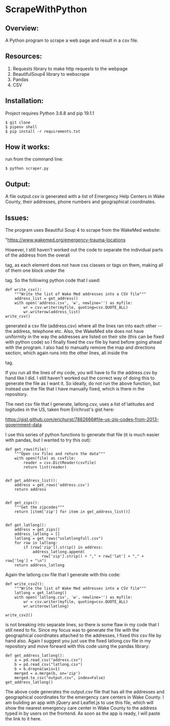 # ScrapeWithPython

## Overview:

A Python program to scrape a web page and result in a csv file. 

## Resources:

1. Requests library to make http requests to the webpage
2. BeautifulSoup4 library to webscrape
3. Pandas
3. CSV

## Installation:
Project requires Python 3.6.8 and pip 19.1.1

```
$ git clone 
$ pipenv shell
$ pip install -r requirements.txt

```
## How it works:

run from the command line:

```
$ python scraper.py

```

## Output:

A file output.csv is generated with a list of Emergency Help Centers in Wake County, their addresses,
phone numbers and geographical coordinates. 

## Issues:

The program uses Beautiful Soup 4 to scrape from the WakeMed website:

"https://www.wakemed.org/emergency-trauma-locations

However, I still haven't worked out the code to separate the individual parts of the address from
the overall <p> tag, as each element does not have css classes or tags on them, making all of them one 
block under the <p> tag. So the following python code that I used:

```
def write_csv():
    """Write the list of Wake Med addresses into a CSV file"""
    address_list = get_address()
    with open('address.csv', 'w', newline='') as myfile:
        wr = csv.writer(myfile, quoting=csv.QUOTE_ALL)
        wr.writerow(address_list)
write_csv()

```

generated a csv file (address.csv) where all the lines ran into each other -- the address, telephone etc. Also, the WakeMed site does not have uniformity in the way the addresses are listed on their site (this can be fixed with python code) so 
I finally fixed the csv file by hand before going ahead with the program. I also had to manually remove the map and directions section, which again runs into the other lines, all inside the <p> tag. 

If you run all the lines of my code, you will have to fix the address.csv by hand like I did. I still haven't worked out the correct way of doing this to generate the file as I want it. So ideally, do not run the above function, but instead use the file that I have manually fixed, which is there in the repository.

The next csv file that I generate, latlong.csv, uses a list of latitudes and logitudes in the US, taken from Erichrust's gist here:

https://gist.github.com/erichurst/7882666#file-us-zip-codes-from-2013-government-data

I use this series of python functions to generate that file (it is much easier with pandas, but I wanted to try this out):

```
def get_rows(file):
    """Open csv files and return the data"""
    with open(file) as csvfile:
        reader = csv.DictReader(csvfile)
        return list(reader)


def get_address_list():
    address = get_rows('address.csv')
    return address


def get_zips():
    """Get the zipcodes"""
    return [item['zip'] for item in get_address_list()]


def get_latlong():
    address = get_zips()
    address_latlong = []
    latlong = get_rows("uslatlongfull.csv")
    for row in latlong:
        if (row['zip']).strip() in address:
            address_latlong.append(
                row['zip'].strip() + "," + row['lat'] + "," + row['lng'] + "\n")
    return address_latlong
```

Again the latlong.csv file that I generate with this code:

```
def write_csv2():
    """Write the list of Wake Med addresses into a CSV file"""
    latlong = get_latlong()
    with open('latlong.csv', 'w', newline='') as myfile:
        wr = csv.writer(myfile, quoting=csv.QUOTE_ALL)
        wr.writerow(latlong)

write_csv2()
```

is not breaking into separate lines, so there is some flaw in my code that I still need to fix. Since my focus was
to generate the file with the geographical coordinates attached to the addresses, I fixed this csv file by hand also. Again I suggest you just use the fixed latlong.csv file in my repository and move forward with this code using the pandas library:


```
def get_address_latlong():
    a = pd.read_csv("address.csv")
    b = pd.read_csv("latlong.csv")
    b = b.dropna(axis=1)
    merged = a.merge(b, on='zip')
    merged.to_csv("output.csv", index=False)
get_address_latlong()

```

The above code generates the output.csv file that has all the addresses and geographical coordinates for the emergency care centers in Wake County. I am building an app with jQuery and Leaflet.js to use this file, which will show the nearest emergency care center in Wake County to the address typed in by users on the frontend. As soon as the app is ready, I will paste the link to it here.






